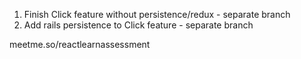 1. Finish Click feature without persistence/redux - separate branch
2. Add rails persistence to Click feature - separate branch

meetme.so/reactlearnassessment